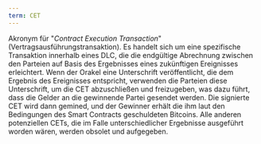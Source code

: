```yaml
---
term: CET
---
```


Akronym für "*Contract Execution Transaction*" (Vertragsausführungstransaktion). Es handelt sich um eine spezifische Transaktion innerhalb eines DLC, die die endgültige Abrechnung zwischen den Parteien auf Basis des Ergebnisses eines zukünftigen Ereignisses erleichtert. Wenn der Orakel eine Unterschrift veröffentlicht, die dem Ergebnis des Ereignisses entspricht, verwenden die Parteien diese Unterschrift, um die CET abzuschließen und freizugeben, was dazu führt, dass die Gelder an die gewinnende Partei gesendet werden. Die signierte CET wird dann gemined, und der Gewinner erhält die ihm laut den Bedingungen des Smart Contracts geschuldeten Bitcoins. Alle anderen potenziellen CETs, die im Falle unterschiedlicher Ergebnisse ausgeführt worden wären, werden obsolet und aufgegeben.